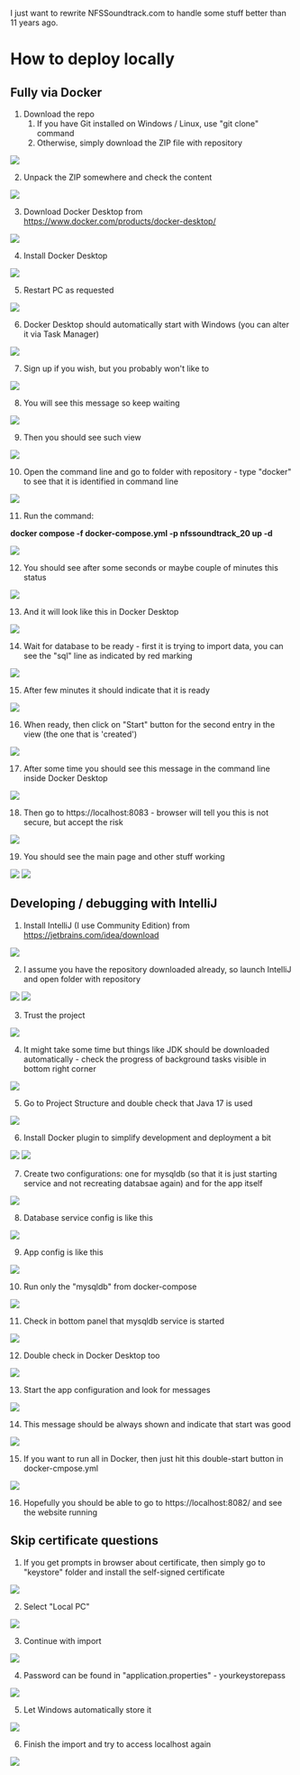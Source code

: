 I just want to rewrite NFSSoundtrack.com to handle some stuff better than 11 years ago.

# How to deploy locally

## Fully via Docker 

1. Download the repo
   1. If you have Git installed on Windows / Linux, use "git clone" command
   2. Otherwise, simply download the ZIP file with repository

![](./src/main/resources/readme/docker/01.png)

2. Unpack the ZIP somewhere and check the content

![](./src/main/resources/readme/docker/02.PNG)

3. Download Docker Desktop from https://www.docker.com/products/docker-desktop/

![](./src/main/resources/readme/docker/03.PNG)

4. Install Docker Desktop

![](./src/main/resources/readme/docker/04.PNG)

5. Restart PC as requested

![](./src/main/resources/readme/docker/05.PNG)

6. Docker Desktop should automatically start with Windows (you can alter it via Task Manager)

![](./src/main/resources/readme/docker/06.PNG)

7. Sign up if you wish, but you probably won't like to

![](./src/main/resources/readme/docker/07.PNG)

8. You will see this message so keep waiting

![](./src/main/resources/readme/docker/08.PNG)

9. Then you should see such view

![](./src/main/resources/readme/docker/11.PNG)

10. Open the command line and go to folder with repository - type "docker" to see that it is identified in command line

![](./src/main/resources/readme/docker/09.PNG)

11. Run the command:

**docker compose -f docker-compose.yml -p nfssoundtrack_20 up -d**

![](./src/main/resources/readme/docker/12.PNG)

12. You should see after some seconds or maybe couple of minutes this status

![](./src/main/resources/readme/docker/13.PNG)

13. And it will look like this in Docker Desktop

![](./src/main/resources/readme/docker/115.PNG)

14. Wait for database to be ready - first it is trying to import data, you can see the "sql" line as indicated by red marking

![](./src/main/resources/readme/docker/14.PNG)

15. After few minutes it should indicate that it is ready

![](./src/main/resources/readme/docker/15.PNG)

16. When ready, then click on "Start" button for the second entry in the view (the one that is 'created')

![](./src/main/resources/readme/docker/16.PNG)

17. After some time you should see this message in the command line inside Docker Desktop

![](./src/main/resources/readme/docker/17.PNG)

18. Then go to https://localhost:8083 - browser will tell you this is not secure, but accept the risk

![](./src/main/resources/readme/docker/18.PNG)

19. You should see the main page and other stuff working

![](./src/main/resources/readme/docker/19.PNG)
![](./src/main/resources/readme/docker/21.PNG)

## Developing / debugging with IntelliJ
1. Install IntelliJ (I use Community Edition) from https://jetbrains.com/idea/download

![](./src/main/resources/readme/intellij/30.PNG)

2. I assume you have the repository downloaded already, so launch IntelliJ and open folder with repository

![](./src/main/resources/readme/intellij/31.PNG)
![](./src/main/resources/readme/intellij/32.PNG)

3. Trust the project

![](./src/main/resources/readme/intellij/33.PNG)

4. It might take some time but things like JDK should be downloaded automatically - check the progress of background tasks visible in bottom right corner

![](./src/main/resources/readme/intellij/34.PNG)

5. Go to Project Structure and double check that Java 17 is used

![](./src/main/resources/readme/intellij/35.PNG)

6. Install Docker plugin to simplify development and deployment a bit

![](./src/main/resources/readme/intellij/36.PNG)
![](./src/main/resources/readme/intellij/37.PNG)

7. Create two configurations: one for mysqldb (so that it is just starting service and not recreating databsae again) and for the app itself

![](./src/main/resources/readme/intellij/42.png)

8. Database service config is like this

![](./src/main/resources/readme/intellij/47.PNG)

9. App config is like this

![](./src/main/resources/readme/intellij/43.PNG)

10. Run only the "mysqldb" from docker-compose

![](./src/main/resources/readme/intellij/38.PNG)

11. Check in bottom panel that mysqldb service is started

![](./src/main/resources/readme/intellij/39.PNG)

12. Double check in Docker Desktop too

![](./src/main/resources/readme/intellij/40.PNG)

13. Start the app configuration and look for messages

![](./src/main/resources/readme/intellij/44.PNG)

14. This message should be always shown and indicate that start was good

![](./src/main/resources/readme/intellij/45.PNG)

15. If you want to run all in Docker, then just hit this double-start button in docker-cmpose.yml

![](./src/main/resources/readme/intellij/46.PNG)

16. Hopefully you should be able to go to https://localhost:8082/ and see the website running

## Skip certificate questions

1. If you get prompts in browser about certificate, then simply go to "keystore" folder and install the self-signed certificate

![](./src/main/resources/readme/51.png)

2. Select "Local PC"

![](./src/main/resources/readme/52.PNG)

3. Continue with import

![](./src/main/resources/readme/53.PNG)

4. Password can be found in "application.properties" - yourkeystorepass

![](./src/main/resources/readme/54.PNG)

5. Let Windows automatically store it

![](./src/main/resources/readme/55.PNG)

6. Finish the import and try to access localhost again

![](./src/main/resources/readme/56.PNG)